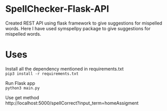 # SpellChecker-Flask-API

Created REST API using flask framework to give suggestions for mispelled words. Here I have used symspellpy package to give suggestions for mispelled words.

# Uses

Install all the dependency mentioned in requirements.txt  
 ```pip3 install -r requirements.txt```
 
 Run Flask app  
 ```python3 main.py```
 
 Use get method  
 http://localhost:5000/spellCorrect?input_term=homeAssigment
